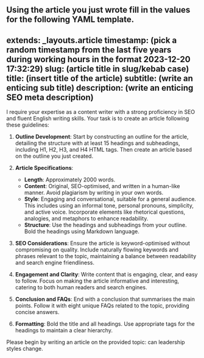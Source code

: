 Using the article you just wrote fill in the values for the following YAML template.
---
extends: _layouts.article
timestamp:  (pick a random timestamp from the last five years during working hours in the format 2023-12-20 17:32:29)
slug: (article title in slug/kebab case)
title:  (insert title of the article)
subtitle: (write an enticing sub title)
description: (write an enticing SEO meta description)
---
I require your expertise as a content writer with a strong proficiency in SEO and fluent English writing skills. Your task is to create an article following these guidelines:

1. **Outline Development**: Start by constructing an outline for the article, detailing the structure with at least 15 headings and subheadings, including H1, H2, H3, and H4 HTML tags. Then create an article based on the outline you just created.

2. **Article Specifications**:
   - **Length**: Approximately 2000 words.
   - **Content**: Original, SEO-optimised, and written in a human-like manner. Avoid plagiarism by writing in your own words.
   - **Style**: Engaging and conversational, suitable for a general audience. This includes using an informal tone, personal pronouns, simplicity, and active voice. Incorporate elements like rhetorical questions, analogies, and metaphors to enhance readability.
   - **Structure**: Use the headings and subheadings from your outline. Bold the headings using Markdown language.

3. **SEO Considerations**: Ensure the article is keyword-optimised without compromising on quality. Include naturally flowing keywords and phrases relevant to the topic, maintaining a balance between readability and search engine friendliness.

4. **Engagement and Clarity**: Write content that is engaging, clear, and easy to follow. Focus on making the article informative and interesting, catering to both human readers and search engines.

5. **Conclusion and FAQs**: End with a conclusion that summarises the main points. Follow it with eight unique FAQs related to the topic, providing concise answers.

6. **Formatting**: Bold the title and all headings. Use appropriate tags for the headings to maintain a clear hierarchy.

Please begin by writing an article on the provided topic: can leadership styles change.

